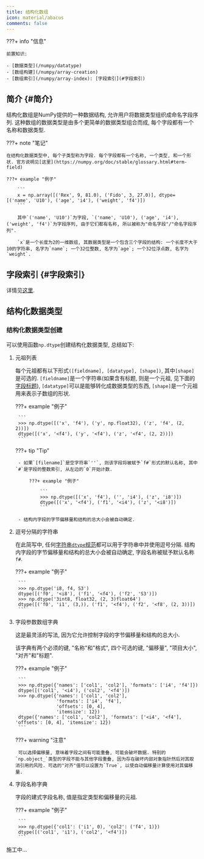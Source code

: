```yaml
---
title: 结构化数组
icon: material/abacus
comments: false
---
```


???+ info "信息"

    前置知识:
    
    - [数据类型](/numpy/datatype)
    - [数组构建](/numpy/array-creation)
    - [数组索引](/numpy/array-index): [字段索引](#字段索引)
        
## 简介 {#简介}

结构化数组是NumPy提供的一种数据结构, 允许用户将数据类型组织成命名字段序列. 这种数组的数据类型是由多个更简单的数据类型组合而成, 每个字段都有一个名称和数据类型.

???+ note "笔记"

    在结构化数据类型中, 每个子类型称为字段. 每个字段都有一个名称, 一个类型, 和一个形状. 官方说明见[这里](https://numpy.org/doc/stable/glossary.html#term-field)
    
    ???+ example "例子"
    
        ```
        x = np.array([('Rex', 9, 81.0), ('Fido', 3, 27.0)], dtype=[('name', 'U10'), ('age', 'i4'), ('weight', 'f4')])
        ```
        
        其中`('name', 'U10')`为字段, `('name', 'U10'), ('age', 'i4'), ('weight', 'f4')`为字段序列, 由于它们都有名称, 所以被称为"命名字段"/"命名字段序列".
        
        `x`是一个长度为2的一维数组, 其数据类型是一个包含三个字段的结构: 一个长度不大于10的字符串, 名字为`name`; 一个32位整数, 名字为`age`; 一个32位浮点数, 名字为`weight`.
        
## 字段索引 {#字段索引}

详情见[这里](/numpy/array-index/#字段索引).

## 结构化数据类型

### 结构化数据类型创建

可以使用函数`np.dtype`创建结构化数据类型, 总结如下:

1. 元祖列表

    每个元祖都有以下形式`([fieldname], [datatype], [shape])`, 其中`[shape]`是可选的. `[fieldname]`是一个字符串(如果含有标题, 则是一个元祖, 见下面的[字段标题](#字段标题)), `[datatype]`可以是能够转化成数据类型的东西, `[shape]`是一个元祖用来表示子数组的形状.
    
    ???+ example "例子"
    
        ```
        >>> np.dtype([('x', 'f4'), ('y', np.float32), ('z', 'f4', (2, 2))])
        dtype([('x', '<f4'), ('y', '<f4'), ('z', '<f4', (2, 2))])
        ```
        
    ???+ tip "Tip"
    
        - 如果`[filename]`是空字符串`''`, 则该字段将被赋予`f#`形式的默认名称, 其中`#`是字段的整数索引, 从左边的`0`开始计数.
        
            ???+ example "例子"
            
                ```
                >>> np.dtype([('x', 'f4'), ('', 'i4'), ('z', 'i8')])
                dtype([('x', '<f4'), ('f1', '<i4'), ('z', '<i8')])
                ```

        - 结构内字段的字节偏移量和结构的总大小会被自动确定.
            
2. 逗号分隔的字符串

    在此简写中, 任何[字符串`dtype`规范](https://numpy.org/doc/stable/reference/arrays.dtypes.html#specifying-and-constructing-data-types)都可以用于字符串中并使用逗号分隔. 结构内字段的字节偏移量和结构的总大小会被自动确定, 字段名称被赋予默认名称`f#`.
    
    ???+ example "例子"

        ```
        >>> np.dtype('i8, f4, S3')
        dtype([('f0', '<i8'), ('f1', '<f4'), ('f2', 'S3')])
        >>> np.dtype('3int8, float32, (2, 3)float64')
        dtype([('f0', 'i1', (3,)), ('f1', '<f4'), ('f2', '<f8', (2, 3))])
        ```
        
3. 字段参数数组字典
 
    这是最灵活的写法, 因为它允许控制字段的字节偏移量和结构的总大小.
    
    该字典有两个必须的键, "名称"和"格式", 四个可选的键, "偏移量", "项目大小", "对齐"和"标题". 
    
    ???+ example "例子"
    
        ```
        >>> np.dtype({'names': ['col1', 'col2'], 'formats': ['i4', 'f4']})
        dtype([('col1', '<i4'), ('col2', '<f4')])
        >>> np.dtype({'names': ['col1', 'col2'],
                      'formats': ['i4', 'f4'],
                      'offsets': [0, 4],
                      'itemsize': 12})
        dtype({'names': ['col1', 'col2'], 'formats': ['<i4', '<f4'], 'offsets': [0, 4], 'itemsize': 12})
        ```
        
    ???+ warning "注意"
    
        可以选择偏移量, 意味着字段之间有可能重叠, 可能会破坏数据. 特别的`np.object_`类型的字段不能与其他字段重叠, 因为存在破坏内部对象指针然后对其取消引用的风险. 可选的"对齐"值可以设置为`True`, 以使自动偏移量计算使用对其偏移量. 
        
4. 字段名称字典

    字段的建式字段名称, 值是指定类型和偏移量的元祖.
    
    ???+ example "例子"
    
        ```
        >>> np.dtype({'col1': ('i1', 0), 'col2': ('f4', 1)})
        dtype([('col1', 'i1'), ('col2', '<f4')])
        ```
        
施工中...

[^1]: 结构化数组—NumPy v1.26 手册—NumPy 中文. (n.d.). Retrieved June 25, 2024, from https://numpy.com.cn/doc/stable/user/basics.rec.html